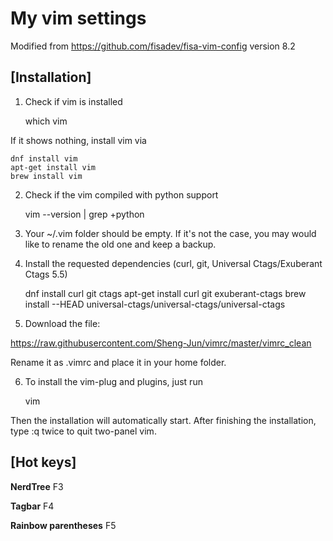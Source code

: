 My vim settings
===============

Modified from https://github.com/fisadev/fisa-vim-config version 8.2

[Installation]
----------------

1) Check if vim is installed

    which vim

If it shows nothing, install vim via

    dnf install vim
    apt-get install vim
    brew install vim

2) Check if the vim compiled with python support

    vim --version | grep +python

3) Your ~/.vim folder should be empty. If it's not the case, you may would like to rename the old one and keep a backup.

4) Install the requested dependencies (curl, git, Universal Ctags/Exuberant Ctags 5.5)

    dnf install curl git ctags
    apt-get install curl git exuberant-ctags
    brew install --HEAD universal-ctags/universal-ctags/universal-ctags

5) Download the file:

https://raw.githubusercontent.com/Sheng-Jun/vimrc/master/vimrc_clean

Rename it as .vimrc and place it in your home folder.

6) To install the vim-plug and plugins, just run

    vim

Then the installation will automatically start.
After finishing the installation, type :q twice to quit two-panel vim.


[Hot keys]
----------------

**NerdTree** F3

**Tagbar** F4

**Rainbow parentheses** F5

